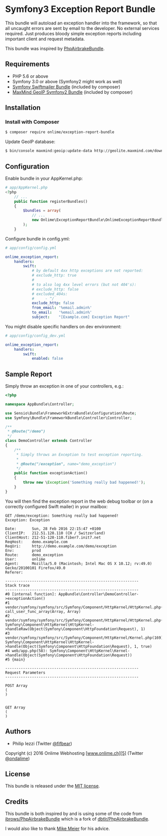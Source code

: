 # Symfony3 Exception Report Bundle

This bundle will autoload an exception handler into the framework, so that all uncaught errors are sent by email to the developer. No external services required. Just produces bloody simple exception reports including important client and request metadata.

This bundle was inspired by [PhpAirbrakeBundle][1].

## Requirements

 - PHP 5.6 or above
 - Symfony 3.0 or above (Symfony2 might work as well)
 - [Symfony Swiftmailer Bundle][2] (included by composer)
 - [MaxMind GeoIP Symfony2 Bundle][3] (included by composer)

## Installation

### Install with Composer

```bash
$ composer require onlime/exception-report-bundle
```

Update GeoIP database:

```bash
$ bin/console maxmind:geoip:update-data http://geolite.maxmind.com/download/geoip/database/GeoLiteCity.dat.gz
```

## Configuration

Enable bundle in your AppKernel.php:

```php
# app/AppKernel.php
<?php
    // ...
    public function registerBundles()
    {
        $bundles = array(
        	// ...
            new Onlime\ExceptionReportBundle\OnlimeExceptionReportBundle(),
        );
	}
```

Configure bundle in config.yml:

```yaml
# app/config/config.yml

onlime_exception_report:
    handlers:
        swift:
            # by default 4xx http exceptions are not reported:
            # exclude_http: true
            #
            # to also log 4xx level errors (but not 404's):
            # exclude_http: false
            # excluded_404s:
            #     - ^/
            exclude_http: false
            from_email: '%email.admin%'
            to_email:   '%email.admin%'
            subject:    "[Example.com] Exception Report"
```

You might disable specific handlers on dev environment:

```yaml
# app/config/config_dev.yml

onlime_exception_report:
    handlers:
        swift:
            enabled: false
```

## Sample Report

Simply throw an exception in one of your controllers, e.g.:

```php
<?php

namespace AppBundle\Controller;

use Sensio\Bundle\FrameworkExtraBundle\Configuration\Route;
use Symfony\Bundle\FrameworkBundle\Controller\Controller;

/**
 * @Route("/demo")
 */
class DemoController extends Controller
{
    /**
     * Simply throws an Exception to test exception reporting.
     *
     * @Route("/exception", name="demo_exception")
     */
    public function exceptionAction()
    {
        throw new \Exception('Something really bad happened!');
    }
}
```

You will then find the exception report in the web debug toolbar or (on a correctly configured Swift mailer) in your mailbox:

```
GET /demo/exception: Something really bad happened!
Exception: Exception

Date:       Sun, 28 Feb 2016 22:15:47 +0100
ClientIP:   212.51.128.110 (CH / Switzerland)
ClientHost: 212-51-128-110.fiber7.init7.net
ReqHost:    demo.example.com
ReqUri:     http://demo.example.com/demo/exception
Env:        prod
Route:      demo_exception
User:       onlime
Agent:      Mozilla/5.0 (Macintosh; Intel Mac OS X 10.12; rv:49.0) Gecko/20100101 Firefox/49.0
Referer:

------------------------------------------------------------
Stack trace
------------------------------------------------------------
#0 [internal function]: AppBundle\Controller\DemoController->exceptionAction()
#1 vendor/symfony/symfony/src/Symfony/Component/HttpKernel/HttpKernel.php(139): call_user_func_array(Array, Array)
#2 vendor/symfony/symfony/src/Symfony/Component/HttpKernel/HttpKernel.php(62): Symfony\Component\HttpKernel\HttpKernel->handleRaw(Object(Symfony\Component\HttpFoundation\Request), 1)
#3 vendor/symfony/symfony/src/Symfony/Component/HttpKernel/Kernel.php(169): Symfony\Component\HttpKernel\HttpKernel->handle(Object(Symfony\Component\HttpFoundation\Request), 1, true)
#4 web/app.php(58): Symfony\Component\HttpKernel\Kernel->handle(Object(Symfony\Component\HttpFoundation\Request))
#5 {main}

------------------------------------------------------------
Request Parameters
------------------------------------------------------------

POST Array
(
)


GET Array
(
)
```

## Authors

 - Philip Iezzi (Twitter [@fifbear][4])

Copyright (c) 2016 Onlime Webhosting [www.onlime.ch][5] (Twitter [@ondalime][6])

## License

This bundle is released under the [MIT license](Resources/meta/LICENSE).

## Credits

This bundle is both inspired by and is using some of the code from [ibrows/PhpAirbrakeBundle][1] which is a fork of [dbtlr/PhpAirbrakeBundle][7].

I would also like to thank [Mike Meier][8] for his advice.


[1]: https://github.com/ibrows/PhpAirbrakeBundle
[2]: https://github.com/symfony/swiftmailer-bundle
[3]: https://github.com/IDCI-Consulting/Maxmind-GeoIp
[4]: https://twitter.com/fifbear
[5]: https://www.onlime.ch
[6]: https://twitter.com/ondalime
[7]: https://github.com/dbtlr/PhpAirbrakeBundle
[8]: https://github.com/mikemeier
